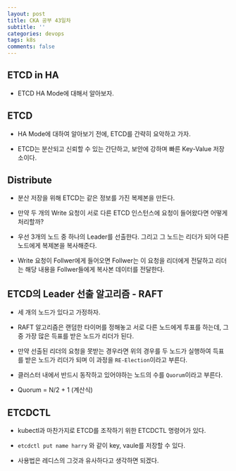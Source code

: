 ```yaml
---
layout: post
title: CKA 공부 43일차
subtitle: ''
categories: devops
tags: k8s
comments: false
---
```


## ETCD in HA

- ETCD HA Mode에 대해서 알아보자.

## ETCD

- HA Mode에 대하여 알아보기 전에, ETCD를 간략히 요악하고 가자.

- ETCD는 분산되고 신뢰할 수 있는 간단하고, 보안에 강하며 빠른 Key-Value 저장소이다.

## Distribute

- 분산 저장을 위해 ETCD는 같은 정보를 가진 복제본을 만든다.

- 만약 두 개의 Write 요청이 서로 다른 ETCD 인스턴스에 요청이 들어왔다면 어떻게 처리할까?

- 우선 3개의 노드 중 하나의 Leader를 선출한다. 그리고 그 노드는 리더가 되어 다른 노드에게 복제본을 복사해준다.

- Write 요청이 Follwer에게 들어오면 Follwer는 이 요청을 리더에게 전달하고 리더는 해당 내용을 Follwer들에게 복사본 데이터를 전달한다.

## ETCD의 Leader 선출 알고리즘 - RAFT

- 세 개의 노드가 있다고 가정하자.

- RAFT 알고리즘은 랜덤한 타이머를 정해놓고 서로 다른 노드에게 투표를 하는데, 그 중 가장 많은 득표를 받은 노드가 리더가 된다.

- 만약 선출된 리더의 요청을 못받는 경우라면 위의 경우를 두 노드가 실행하여 득표를 받은 노드가 리더가 되며 이 과정을 `RE-Election`이라고 부른다.

- 클러스터 내에서 반드시 동작하고 있어야하는 노드의 수를 `Quorum`이라고 부른다.

- Quorum = N/2 + 1 (계산식)

## ETCDCTL

- kubectl과 마찬가지로 ETCD를 조작하기 위한 ETCDCTL 명령어가 있다.

- `etcdctl put name harry` 와 같이 key, vaule를 저장할 수 있다.

- 사용법은 레디스의 그것과 유사하다고 생각하면 되겠다.
